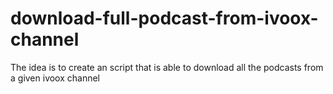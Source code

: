 # download-full-podcast-from-ivoox-channel
The idea is to create an script that is able to download all the podcasts from a given ivoox channel
